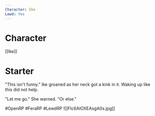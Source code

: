 ```yaml
---
Character: Ike
Lewd: Yes
---
```

# Character
[[Ike]]

# Starter
"This isn't funny." Ike groaned as her neck got a kink in it. Waking up like this did not help.

"Let me go." She warned. "Or else."

#OpenRP #FeraRP #LewdRP
![[FIc6AlOXEAsgA0s.jpg]]